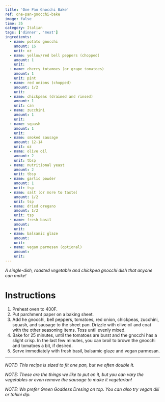 ```yaml
---
title: 'One Pan Gnocchi Bake'
ref: one-pan-gnocchi-bake
image: false
time: 35
category: Italian
tags: ['dinner', 'meat']
ingredients:
  - name: potato gnocchi
    amount: 16
    unit: oz
  - name: yellow/red bell peppers (chopped)
    amount: 1
    unit: 
  - name: cherry totamoes (or grape tomatoes)
    amount: 1
    unit: pint
  - name: red onions (chopped)
    amount: 1/2
    unit: 
  - name: chickpeas (drained and rinsed)
    amount: 1
    unit: can
  - name: zucchini
    amount: 1
    unit: 
  - name: squash
    amount: 1
    unit: 
  - name: smoked sausage
    amount: 12-14
    unit: oz
  - name: olive oil
    amount: 2
    unit: tbsp
  - name: nutritional yeast
    amount: 2
    unit: tbsp
  - name: garlic powder
    amount: 1
    unit: tsp
  - name: salt (or more to taste)
    amount: 1/2
    unit: tsp
  - name: dried oregano
    amount: 1/2
    unit: tsp
  - name: fresh basil
    amount: 
    unit: 
  - name: balsamic glaze
    amount: 
    unit: 
  - name: vegan parmesan (optional)
    amount: 
    unit: 
---
```


*A single-dish, roasted vegetable and chickpea gnocchi dish that anyone can make!*

# Instructions
1. Preheat oven to 400F.
2. Put parchment paper on a baking sheet. 
3. Add he gnocchi, bell peppers, tomatoes, red onion, chickpeas, zucchini, squash, and sausage to the sheet pan. Drizzle with olive oil and coat with the other seasoning items. Toss until evenly mixed.
4. Bake for 25 minutes, until the tomatoes are burst and the gnocchi has a slight crisp. In the last few minutes, you can broil to brown the gnocchi and tomatoes a bit, if desired.
5. Serve immediately with fresh basil, balsamic glaze and vegan parmesan.

---

*NOTE: This recipe is sized to fit one pan, but we often double it.*

*NOTE: These are the things we like to put on it, but you can vary the vegetables or even remove the sausage to make it vegetarian!*

*NOTE: We prefer Green Goddess Dresing on top. You can also try vegan dill or tahini dip.*
